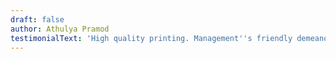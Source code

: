```yaml
---
draft: false
author: Athulya Pramod
testimonialText: 'High quality printing. Management''s friendly demeanour is impressive. '
---
```


